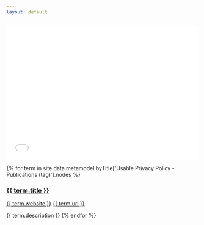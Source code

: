 ```yaml
---
layout: default
---
```

<style>
.initial-content {
  padding-left:5%;
  padding-right:25px;
}
iframe {
  background: url('/loader.jpg') no-repeat center top;
  background-size: 150px 150px;
  min-height: 350px;
}
</style>


<iframe style='border:0px;background=white;' width='100%' src='{{site.data.urls.unitiddler}}/#Usable Privacy Policy - Publications (tag)'></iframe>

{% for term in site.data.metamodel.byTitle['Usable Privacy Policy - Publications (tag)'].nodes %}
### <a href='/_pages/embed?t={{ term.title | url_encode }}'>{{ term.title }}</a>

<a href='{{ term.website | url_encode }}'>{{ term.website }}</a>
<a href='{{ term.url | url_encode }}'>{{ term.url }}</a>

{{ term.description }}
{% endfor %}
